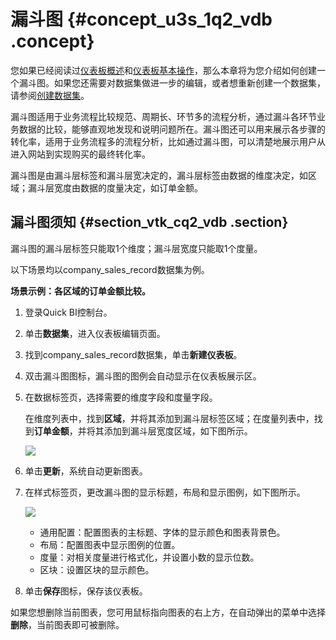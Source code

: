 # 漏斗图 {#concept_u3s_1q2_vdb .concept}

您如果已经阅读过[仪表板概述](cn.zh-CN/快速入门/报表制作/仪表板概述.md#)和[仪表板基本操作](cn.zh-CN/快速入门/报表制作/仪表板基本操作/仪表板基本操作.md#)，那么本章将为您介绍如何创建一个漏斗图。如果您还需要对数据集做进一步的编辑，或者想重新创建一个数据集，请参阅[创建数据集](cn.zh-CN/快速入门/数据建模/管理数据集/创建数据集.md#)。

漏斗图适用于业务流程比较规范、周期长、环节多的流程分析，通过漏斗各环节业务数据的比较，能够直观地发现和说明问题所在。漏斗图还可以用来展示各步骤的转化率，适用于业务流程多的流程分析，比如通过漏斗图，可以清楚地展示用户从进入网站到实现购买的最终转化率。

漏斗图是由漏斗层标签和漏斗层宽决定的，漏斗层标签由数据的维度决定，如区域；漏斗层宽度由数据的度量决定，如订单金额。

## 漏斗图须知 {#section_vtk_cq2_vdb .section}

漏斗图的漏斗层标签只能取1个维度；漏斗层宽度只能取1个度量。

以下场景均以company\_sales\_record数据集为例。

**场景示例：各区域的订单金额比较。**

1.  登录Quick BI控制台。
2.  单击**数据集**，进入仪表板编辑页面。
3.  找到company\_sales\_record数据集，单击**新建仪表板**。
4.  双击漏斗图图标，漏斗图的图例会自动显示在仪表板展示区。
5.  在数据标签页，选择需要的维度字段和度量字段。

    在维度列表中，找到**区域**，并将其添加到漏斗层标签区域；在度量列表中，找到**订单金额**，并将其添加到漏斗层宽度区域，如下图所示。

    ![](http://static-aliyun-doc.oss-cn-hangzhou.aliyuncs.com/assets/img/9135/1752_zh-CN.png)

6.  单击**更新**，系统自动更新图表。
7.  在样式标签页，更改漏斗图的显示标题，布局和显示图例，如下图所示。

    ![](http://static-aliyun-doc.oss-cn-hangzhou.aliyuncs.com/assets/img/9135/1753_zh-CN.png)

    -   通用配置：配置图表的主标题、字体的显示颜色和图表背景色。
    -   布局：配置图表中显示图例的位置。
    -   度量：对相关度量进行格式化，并设置小数的显示位数。
    -   区块：设置区块的显示颜色。
8.  单击**保存**图标，保存该仪表板。

如果您想删除当前图表，您可用鼠标指向图表的右上方，在自动弹出的菜单中选择**删除**，当前图表即可被删除。

